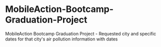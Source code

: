 # MobileAction-Bootcamp-Graduation-Project
MobileAction Bootcamp Graduation Project - Requested city and specific dates for that city's air pollution information with dates
